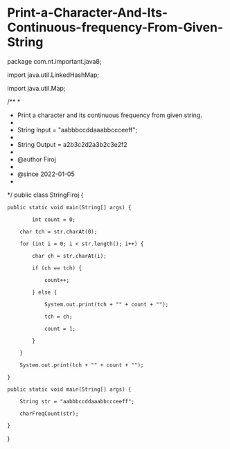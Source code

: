 # Print-a-Character-And-Its-Continuous-frequency-From-Given-String

package com.nt.important.java8;

import java.util.LinkedHashMap;

import java.util.Map;

/**
 * 
 * Print a character and its continuous frequency from given string.
 * 
 * String Input = "aabbbccddaaabbccceeff";
 * 
 *   String Output = a2b3c2d2a3b2c3e2f2
 * 
 * @author Firoj
 * 
 * @since 2022-01-05
 * 
 */
public class StringFiroj {

	public static void main(String[] args) {
  
			int count = 0;

		char tch = str.charAt(0);
		
		for (int i = 0; i < str.length(); i++) {
		
			char ch = str.charAt(i);
			
			if (ch == tch) {
			
				count++;
				
			} else {
			
				System.out.print(tch + "" + count + "");
				
				tch = ch;
				
				count = 1;

			}

		}
		
		System.out.print(tch + "" + count + "");

	}

	public static void main(String[] args) {
	
		String str = "aabbbccddaaabbccceeff";
		
		charFreqCount(str);
		
	}

}


